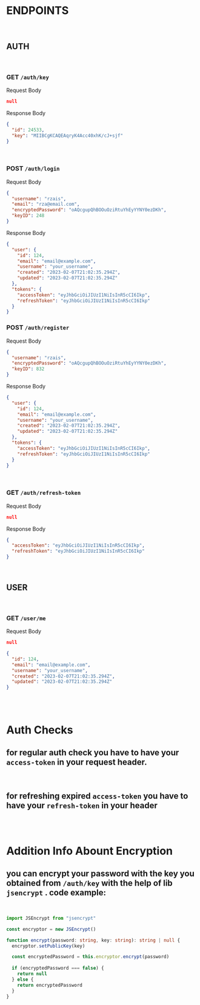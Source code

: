 
# ENDPOINTS

<br/>

## AUTH

<br/>

### GET `/auth/key`

Request Body
```json
null
```
Response Body
```json
{
  "id": 24533,
  "key": "MIIBCgKCAQEAqryK4Acc40xhK/cJ+sjf"
}
```
<br/>

### POST `/auth/login`
Request Body
```json
{
  "username": "rzais",
  "email": "rza@email.com",
  "encryptedPassword": "oAQcgupQhBOOuOziRtuYhEyYYNY0ezDKh",
  "keyID": 248
}
```
Response Body
```json
{
  "user": {
    "id": 124,
    "email": "email@example.com",
    "username": "your_username",
    "created": "2023-02-07T21:02:35.294Z",
    "updated": "2023-02-07T21:02:35.294Z"
  },
  "tokens": {
    "accessToken": "eyJhbGciOiJIUzI1NiIsInR5cCI6Ikp",
    "refreshToken": "eyJhbGciOiJIUzI1NiIsInR5cCI6Ikp"
  }
}
```

### POST `/auth/register`
Request Body
```json
{
  "username": "rzais",
  "encryptedPassword": "oAQcgupQhBOOuOziRtuYhEyYYNY0ezDKh",
  "keyID": 832
}
```
Response Body
```json
{
  "user": {
    "id": 124,
    "email": "email@example.com",
    "username": "your_username",
    "created": "2023-02-07T21:02:35.294Z",
    "updated": "2023-02-07T21:02:35.294Z"
  },
  "tokens": {
    "accessToken": "eyJhbGciOiJIUzI1NiIsInR5cCI6Ikp",
    "refreshToken": "eyJhbGciOiJIUzI1NiIsInR5cCI6Ikp"
  }
}
```
<br/>

### GET `/auth/refresh-token`
Request Body
```json
null
```
Response Body
```json
{
  "accessToken": "eyJhbGciOiJIUzI1NiIsInR5cCI6Ikp",
  "refreshToken": "eyJhbGciOiJIUzI1NiIsInR5cCI6Ikp"
}
```

<br/>

## USER

<br/>

### GET `/user/me`
Request Body
```json
null
```
```json
{
  "id": 124,
  "email": "email@example.com",
  "username": "your_username",
  "created": "2023-02-07T21:02:35.294Z",
  "updated": "2023-02-07T21:02:35.294Z"
}
```

<br/>
<br/>

# Auth Checks

## for regular auth check you have to have your `access-token` in your request header.

<br/>

## for refreshing expired `access-token` you have to have your `refresh-token` in your header

<br/>
<br/>

# Addition Info Abount Encryption

## you can encrypt your password with the key you obtained from `/auth/key` with the help of lib `jsencrypt` . code example:
<br/>

```ts
import JSEncrypt from "jsencrypt"

const encryptor = new JSEncrypt()

function encrypt(password: string, key: string): string | null {
  encryptor.setPublicKey(key)

  const encryptedPassword = this.encryptor.encrypt(password)
  
  if (encryptedPassword === false) {
    return null
  } else {
    return encryptedPassword
  }
}

```
